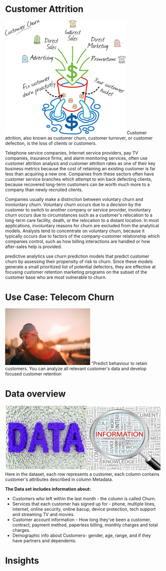 # Customer Attrition
![image.png](churn.png)
Customer attrition, also known as customer churn, customer turnover, or customer defection, is the loss of clients or customers.

Telephone service companies, Internet service providers, pay TV companies, insurance firms, and alarm monitoring services, often use customer attrition analysis and customer attrition rates as one of their key business metrics  because the cost of retaining an existing customer is far less than acquiring a new one. Companies from these sectors often have customer service branches which attempt to win back defecting clients, because recovered long-term customers can be worth much more to a company than newly recruited clients.

Companies usually make a distinction between voluntary churn and involuntary churn. Voluntary churn occurs due to a decision by the customer to switch to another company or service provider, involuntary churn occurs due to circumstances such as a customer's relocation to a long-term care facility, death, or the relocation to a distant location. In most applications, involuntary reasons for churn are excluded from the analytical models. Analysts tend to concentrate on voluntary churn, because it typically occurs due to factors of the company-customer relationship which companies control, such as how billing interactions are handled or how after-sales help is provided.

predictive analytics  use churn prediction models that predict customer churn by assessing their propensity of risk to churn. Since these models generate a small prioritized list of potential defectors, they are effective at focusing customer retention marketing programs on the subset of the customer base who are most vulnerable to churn.
# Use Case: Telecom Churn
![image.jpeg](images.jpeg)
"Predict behaviour to retain customers. You can analyze all relevant customer's data and develop focused customer retention
# Data overview
![image.jpg](data-vs-information.jpg)
Here in the dataset, each row represents a customer, each column contains customer's attributes described in column Metadata.

**The Data set includes information about:**
- Customers who left within the last month - the column is called Churn.
- Services that each customer has signed up for - phone, multiple lines, internet, online security, online bacup, device protection, tech support and streaming TV and movies.
- Customer account information - How long they've been a customer, contract, payment method, paperless billing, monthly charges and total charges.
- Demographic info about Customers- gender, age, range, and if they have partners and dependents.
# Insights
